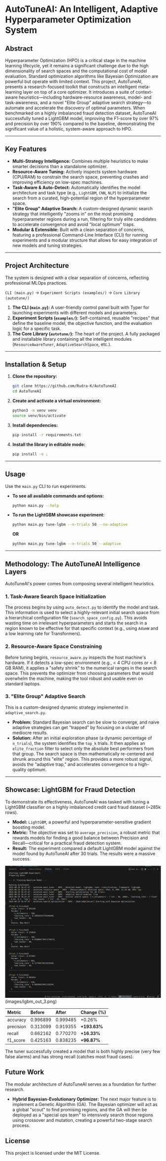 # AutoTuneAI: An Intelligent, Adaptive Hyperparameter Optimization System


## Abstract
Hyperparameter Optimization (HPO) is a critical stage in the machine learning lifecycle, yet it remains a significant challenge due to the high dimensionality of search spaces and the computational cost of model evaluation. Standard optimization algorithms like Bayesian Optimization are powerful but operate with limited context. This project, AutoTuneAI, presents a research-focused toolkit that constructs an intelligent meta-learning layer on top of a core optimizer. It introduces a suite of context-aware heuristics—including hardware-resource awareness, model- and task-awareness, and a novel "Elite Group" adaptive search strategy—to automate and accelerate the discovery of optimal parameters. When benchmarked on a highly imbalanced fraud detection dataset, AutoTuneAI successfully tuned a LightGBM model, improving the F1-score by over 97% and precision by over 190% compared to the baseline, demonstrating the significant value of a holistic, system-aware approach to HPO.

---

## Key Features
* **Multi-Strategy Intelligence:** Combines multiple heuristics to make smarter decisions than a standalone optimizer.
* **Resource-Aware Tuning:** Actively inspects system hardware (CPU/RAM) to constrain the search space, preventing crashes and improving efficiency on low-spec machines.
* **Task-Aware & Auto-Detect:** Automatically identifies the model architecture and task type (e.g., `LightGBM`, `CNN`, `NLP`) to initialize the search from a curated, high-potential region of the hyperparameter space.
* **"Elite Group" Adaptive Search:** A custom-designed dynamic search strategy that intelligently "zooms in" on the most promising hyperparameter regions during a run, filtering for truly elite candidates to accelerate convergence and avoid "local optimum" traps.
* **Modular & Extensible:** Built with a clean separation of concerns, featuring a professional Command-Line Interface (CLI) for running experiments and a modular structure that allows for easy integration of new models and tuning strategies.

---

## Project Architecture
The system is designed with a clear separation of concerns, reflecting professional MLOps practices.

`CLI (main.py)` -> `Experiment Scripts (examples/)` -> `Core Library (autotune/)`

1.  **The CLI (`main.py`):** A user-friendly control panel built with Typer for launching experiments with different models and parameters.
2.  **Experiment Scripts (`examples/`):** Self-contained, reusable "recipes" that define the baseline model, the objective function, and the evaluation logic for a specific task.
3.  **The Core Library (`autotune/`):** The heart of the project. A fully packaged and installable library containing all the intelligent modules (`ResourceAwareTuner`, `AdaptiveSearchSpace`, etc.).

---

## Installation & Setup

1.  **Clone the repository:**
    ```bash
    git clone https://github.com/Rudra-K/AutoTuneAI
    cd AutoTuneAI
    ```
2.  **Create and activate a virtual environment:**
    ```bash
    python3 -m venv venv
    source venv/bin/activate
    ```
3.  **Install dependencies:**
    ```bash
    pip install -r requirements.txt
    ```
4.  **Install the library in editable mode:**
    ```bash
    pip install -e .
    ```

---

## Usage
Use the `main.py` CLI to run experiments.

* **To see all available commands and options:**
    ```bash
    python main.py --help
    ```
* **To run the LightGBM showcase experiment:**
    ```bash
    python main.py tune-lgbm --n-trials 50 --no-adaptive
    ```
    **OR**
    ```bash
    python main.py tune-lgbm --n-trials 50 --adaptive
    ```

---

## Methodology: The AutoTuneAI Intelligence Layers

AutoTuneAI's power comes from composing several intelligent heuristics.

### 1. Task-Aware Search Space Initialization
The process begins by using `auto_detect.py` to identify the model and task. This information is used to select a highly-relevant initial search space from a hierarchical configuration file (`search_space_config.py`). This avoids wasting time on irrelevant hyperparameters and starts the search in a region known to be effective for that specific context (e.g., using `AdamW` and a low learning rate for Transformers).

### 2. Resource-Aware Space Constraining
Before tuning begins, `resource_aware.py` inspects the host machine's hardware. If it detects a low-spec environment (e.g., < 4 CPU cores or < 8 GB RAM), it applies a "safety shrink" to the numerical ranges in the search space. This prevents the optimizer from choosing parameters that would overwhelm the machine, making the tool robust and usable even on standard laptops.

### 3. "Elite Group" Adaptive Search
This is a custom-designed dynamic strategy implemented in `adaptive_search.py`.
* **Problem:** Standard Bayesian search can be slow to converge, and naive adaptive strategies can get "trapped" by focusing on a cluster of mediocre results.
* **Solution:** After an initial exploration phase (a dynamic percentage of `n_trials`), the system identifies the `top_k` trials. It then applies an `elite_fraction` filter to select only the absolute best performers from that group. The search space is then mathematically re-centered and shrunk around this "elite" region. This provides a more robust signal, avoids the "adaptive trap," and accelerates convergence to a high-quality optimum.

---

## Showcase: LightGBM for Fraud Detection

To demonstrate its effectiveness, AutoTuneAI was tasked with tuning a LightGBM classifier on a highly imbalanced credit card fraud dataset (~285k rows).

* **Model:** `LightGBM`, a powerful and hyperparameter-sensitive gradient boosting model.
* **Metric:** The objective was set to `average_precision`, a robust metric that rewards models for finding a good balance between Precision and Recall—critical for a practical fraud detection system.
* **Result:** The experiment compared a default LightGBM model against the model found by AutoTuneAI after 30 trials. The results were a massive success.


![LightGBM Tuning Results](images/lgbm_out_1.png) (images/lgbm_out_3.png)

| Metric    | Before   | After    | Change (%)  |
| :-------- | :------- | :------- | :---------- |
| accuracy  | 0.996899 | 0.999485 | +0.26%      |
| precision | 0.313099 | 0.919355 | **+193.63%**|
| recall    | 0.662162 | 0.770270 | **+16.33%** |
| f1_score  | 0.425163 | 0.838235 | **+96.87%** |

The tuner successfully created a model that is both highly precise (very few false alarms) and has strong recall (catches most fraud cases).

## Future Work
The modular architecture of AutoTuneAI serves as a foundation for further research.
* **Hybrid Bayesian-Evolutionary Optimizer:** The next major feature is to implement a Genetic Algorithm (GA). The Bayesian optimizer will act as a global "scout" to find promising regions, and the GA will then be deployed as a "special ops team" to intensively search those regions using crossover and mutation, creating a powerful two-stage search process.

## License
This project is licensed under the MIT License.
